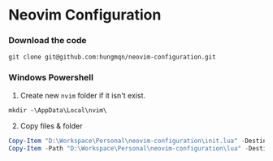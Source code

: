 # Neovim Configuration

### Download the code

```git
git clone git@github.com:hungmqn/neovim-configuration.git
```

### Windows Powershell

1. Create new `nvim` folder if it isn't exist.

```powershell
mkdir ~\AppData\Local\nvim\
```

2. Copy files & folder

```powershell
Copy-Item "D:\Workspace\Personal\neovim-configuration\init.lua" -Destination "~\AppData\Local\nvim\init.lua"
Copy-Item -Path "D:\Workspace\Personal\neovim-configuration\lua" -Destination "~/AppData/Local/nvim/lua" -Recurse
```
